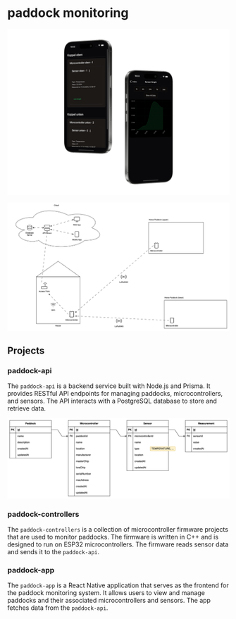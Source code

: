 # paddock monitoring
![mockup](./docs/mockup-iphone-16-pro.png)

![architecture](./docs/paddock-architecture.png)

## Projects

### paddock-api
The `paddock-api` is a backend service built with Node.js and Prisma. It provides RESTful API endpoints for managing paddocks, microcontrollers, and sensors. The API interacts with a PostgreSQL database to store and retrieve data.

![ERD](./docs/paddock-erd.png)

### paddock-controllers
The `paddock-controllers` is a collection of microcontroller firmware projects that are used to monitor paddocks. The firmware is written in C++ and is designed to run on ESP32 microcontrollers. The firmware reads sensor data and sends it to the `paddock-api`.

### paddock-app
The `paddock-app` is a React Native application that serves as the frontend for the paddock monitoring system. It allows users to view and manage paddocks and their associated microcontrollers and sensors. The app fetches data from the `paddock-api`.